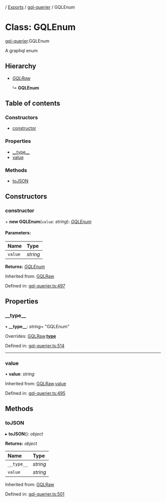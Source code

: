 [](../README.md) / [Exports](../modules.md) / [gql-querier](../modules/gql_querier.md) / GQLEnum

# Class: GQLEnum

[gql-querier](../modules/gql_querier.md).GQLEnum

A graphql enum

## Hierarchy

* [*GQLRaw*](gql_querier.gqlraw.md)

  ↳ **GQLEnum**

## Table of contents

### Constructors

- [constructor](gql_querier.gqlenum.md#constructor)

### Properties

- [\_\_type\_\_](gql_querier.gqlenum.md#__type__)
- [value](gql_querier.gqlenum.md#value)

### Methods

- [toJSON](gql_querier.gqlenum.md#tojson)

## Constructors

### constructor

\+ **new GQLEnum**(`value`: *string*): [*GQLEnum*](gql_querier.gqlenum.md)

#### Parameters:

Name | Type |
:------ | :------ |
`value` | *string* |

**Returns:** [*GQLEnum*](gql_querier.gqlenum.md)

Inherited from: [GQLRaw](gql_querier.gqlraw.md)

Defined in: [gql-querier.ts:497](https://github.com/onzag/itemize/blob/0569bdf2/gql-querier.ts#L497)

## Properties

### \_\_type\_\_

• **\_\_type\_\_**: *string*= "GQLEnum"

Overrides: [GQLRaw](gql_querier.gqlraw.md).[__type__](gql_querier.gqlraw.md#__type__)

Defined in: [gql-querier.ts:514](https://github.com/onzag/itemize/blob/0569bdf2/gql-querier.ts#L514)

___

### value

• **value**: *string*

Inherited from: [GQLRaw](gql_querier.gqlraw.md).[value](gql_querier.gqlraw.md#value)

Defined in: [gql-querier.ts:495](https://github.com/onzag/itemize/blob/0569bdf2/gql-querier.ts#L495)

## Methods

### toJSON

▸ **toJSON**(): *object*

**Returns:** *object*

Name | Type |
:------ | :------ |
`__type__` | *string* |
`value` | *string* |

Inherited from: [GQLRaw](gql_querier.gqlraw.md)

Defined in: [gql-querier.ts:501](https://github.com/onzag/itemize/blob/0569bdf2/gql-querier.ts#L501)
